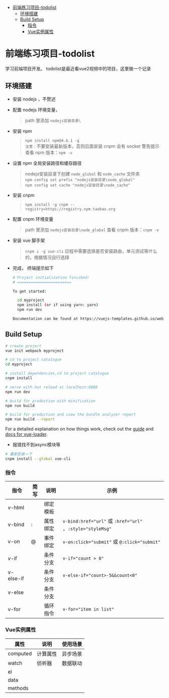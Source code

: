 <!-- MarkdownTOC -->

- [前端练习项目-todolist](#前端练习项目-todolist)
	- [环境搭建](#环境搭建)
	- [Build Setup](#build-setup)
		- [指令](#指令)
		- [Vue实例属性](#vue实例属性)

<!-- /MarkdownTOC -->

# 前端练习项目-todolist

学习前端项目开发。
todolist是最近看vue2视频中的项目，这里做一个记录


## 环境搭建
- 安装 nodejs ，不赘述
- 配置 nodejs 环境变量，   
	
	> path 里添加 `nodejs安装目录\`
	
- 安装 npm
	
	> `npm install npm@4.6.1 -g`  
	> `注意：`不要安装最新版本，否则后面安装 cnpm 会有 socket 警告提示  
	> 查看 npm 版本：`npm -v`
- 设置 npm 全局安装路径和缓存路径
	
	> nodejs安装目录下创建 `node_global` 和 `node_cache` 文件夹  
	> `npm config set prefix "nodejs安装目录\node_global"`  
	> `npm config set cache "nodejs安装目录\node_cache"`

- 安装 cnpm
	
	> `npm install -g cnpm --registry=https://registry.npm.taobao.org`
- 配置 cnpm 环境变量  
	
	> path 里添加 `nodejs安装目录\node_global`
	> 查看 cnpm 版本：`cnpm -v`
- 安装 vue 脚手架
	
	> `cnpm i -g vue-cli`
	> 过程中需要选择是否安装路由，单元测试等什么的，根据情况自行选择

- 完成， 终端提示如下
	```Bash
	# Project initialization finished!
	# ========================

	To get started:

	  cd myproject
	  npm install (or if using yarn: yarn)
	  npm run dev

	Documentation can be found at https://vuejs-templates.github.io/webpack

	```

## Build Setup

``` bash
# create project 
vue init webpack myproject

# cd to project catalogue
cd myproject

# install dependencies,cd to project catalogue
cnpm install

# serve with hot reload at localhost:8080
npm run dev

# build for production with minification
npm run build

# build for production and view the bundle analyzer report
npm run build --report
```

For a detailed explanation on how things work, check out the [guide](http://vuejs-templates.github.io/webpack/) and [docs for vue-loader](http://vuejs.github.io/vue-loader).

- 报错找不到async模块等

``` bash
# 重新安装一下
cnpm install --global vue-cli 
```

### 指令
|指令|简写|说明|示例|
|-|-|-|-|
v-html	|	|绑定模板|
v-bind	| :	|属性绑定|`v-bind:href="url"` 或 `:href="url"` ，`:style="styleMsg"`
v-on	|@	|事件绑定|`v-on:click="submit"` 或 `@:click="submit"`
v-if	|	|条件分支|`v-if="count > 0"`
v-else-if|	|条件分支|`v-else-if="count>-5&&count<0"`
v-else	|	|条件分支|
v-for	|	|循环指令|`v-for="item in list"`


### Vue实例属性
|属性|说明|使用场景|
|-|-|-|
computed	|	计算属性	|	异步场景
watch		|	侦听器		|	数据联动
el		||
data 		||
methods	||



  